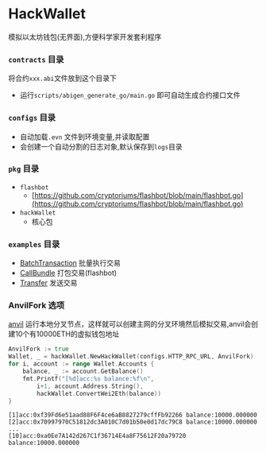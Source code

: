# HackWallet
模拟以太坊钱包(无界面),方便科学家开发套利程序

### `contracts` 目录
将合约`xxx.abi`文件放到这个目录下
* 运行`scripts/abigen_generate_go/main.go` 即可自动生成合约接口文件

### `configs` 目录
* 自动加载`.evn` 文件到环境变量,并读取配置
* 会创建一个自动分割的日志对象,默认保存到`logs`目录

### `pkg` 目录
* `flashbot`
  * [https://github.com/cryptoriums/flashbot/blob/main/flashbot.go](https://github.com/cryptoriums/flashbot/blob/main/flashbot.go)
* `hackWallet`
  * 核心包

### `examples` 目录
* [BatchTransaction](examples/BatchTransaction/BatchTransaction.go) 批量执行交易
* [CallBundle](examples/CallBundle/CallBundle.go) 打包交易(flashbot)
* [Transfer](examples/Transfer/Transfer.go) 发送交易

### AnvilFork 选项
[anvil](https://github.com/foundry-rs/foundry) 运行本地分叉节点，这样就可以创建主网的分叉环境然后模拟交易,anvil会创建10个有10000ETH的虚拟钱包地址
```go
AnvilFork := true
Wallet, _ = hackWallet.NewHackWallet(configs.HTTP_RPC_URL, AnvilFork)
for i, account := range Wallet.Accounts {
	balance, _ := account.GetBalance()
	fmt.Printf("[%d]acc:%s balance:%f\n", 
		i+1, account.Address.String(), 
		hackWallet.ConvertWei2Eth(balance))
}
```
```shell
[1]acc:0xf39Fd6e51aad88F6F4ce6aB8827279cffFb92266 balance:10000.000000
[2]acc:0x70997970C51812dc3A010C7d01b50e0d17dc79C8 balance:10000.000000
...
[10]acc:0xa0Ee7A142d267C1f36714E4a8F75612F20a79720 balance:10000.000000
```
